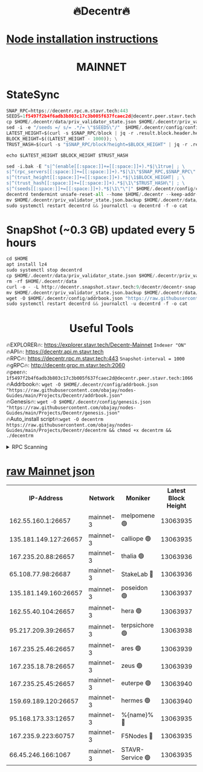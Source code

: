 <h1 align="center"> 🔥Decentr🔥</h1>

[Node installation instructions](https://github.com/obajay/nodes-Guides/tree/main/Projects/Decentr)
=
<h1 align="center"> MAINNET</h1>

# StateSync
```python
SNAP_RPC=https://decentr.rpc.m.stavr.tech:443
SEEDS=1f5497f2b4f6adb3b803c17c3b005f637fcaec2d@decentr.peer.stavr.tech:1066
cp $HOME/.decentr/data/priv_validator_state.json $HOME/.decentr/priv_validator_state.json.backup
sed -i -e "/seeds =/ s/= .*/= \"$SEEDS\"/"  $HOME/.decentr/config/config.toml
LATEST_HEIGHT=$(curl -s $SNAP_RPC/block | jq -r .result.block.header.height); \
BLOCK_HEIGHT=$((LATEST_HEIGHT - 1000)); \
TRUST_HASH=$(curl -s "$SNAP_RPC/block?height=$BLOCK_HEIGHT" | jq -r .result.block_id.hash)

echo $LATEST_HEIGHT $BLOCK_HEIGHT $TRUST_HASH

sed -i.bak -E "s|^(enable[[:space:]]+=[[:space:]]+).*$|\1true| ; \
s|^(rpc_servers[[:space:]]+=[[:space:]]+).*$|\1\"$SNAP_RPC,$SNAP_RPC\"| ; \
s|^(trust_height[[:space:]]+=[[:space:]]+).*$|\1$BLOCK_HEIGHT| ; \
s|^(trust_hash[[:space:]]+=[[:space:]]+).*$|\1\"$TRUST_HASH\"| ; \
s|^(seeds[[:space:]]+=[[:space:]]+).*$|\1\"\"|" $HOME/.decentr/config/config.toml
decentrd tendermint unsafe-reset-all --home $HOME/.decentr --keep-addr-book
mv $HOME/.decentr/priv_validator_state.json.backup $HOME/.decentr/data/priv_validator_state.json
sudo systemctl restart decentrd && journalctl -u decentrd -f -o cat
```
# SnapShot (~0.3 GB) updated every 5 hours
```python
cd $HOME
apt install lz4
sudo systemctl stop decentrd
cp $HOME/.decentr/data/priv_validator_state.json $HOME/.decentr/priv_validator_state.json.backup
rm -rf $HOME/.decentr/data
curl -o - -L http://decentr.snapshot.stavr.tech:9/decentr/decentr-snap.tar.lz4 | lz4 -c -d - | tar -x -C $HOME/.decentr --strip-components 2
mv $HOME/.decentr/priv_validator_state.json.backup $HOME/.decentr/data/priv_validator_state.json
wget -O $HOME/.decentr/config/addrbook.json "https://raw.githubusercontent.com/obajay/nodes-Guides/main/Projects/Decentr/addrbook.json"
sudo systemctl restart decentrd && journalctl -u decentrd -f -o cat
```

 <h1 align="center"> Useful Tools</h1>

🔥EXPLORER🔥:     https://explorer.stavr.tech/Decentr-Mainnet        `Indexer "ON"` \
🔥API🔥:          https://decentr.api.m.stavr.tech \
🔥RPC🔥:          https://decentr.rpc.m.stavr.tech:443              `Snapshot-interval = 1000` \
🔥gRPC🔥:         http://decentr.grpc.m.stavr.tech:2060 \
🔥peer🔥:         `1f5497f2b4f6adb3b803c17c3b005f637fcaec2d@decentr.peer.stavr.tech:1066` \
🔥Addrbook🔥:  `wget -O $HOME/.decentr/config/addrbook.json "https://raw.githubusercontent.com/obajay/nodes-Guides/main/Projects/Decentr/addrbook.json"` \
🔥Genesis🔥:  `wget -O $HOME/.decentr/config/genesis.json "https://raw.githubusercontent.com/obajay/nodes-Guides/main/Projects/Decentr/genesis.json"` \
🔥Auto_install script🔥:`wget -O decentrm https://raw.githubusercontent.com/obajay/nodes-Guides/main/Projects/Decentr/decentrm && chmod +x decentrm && ./decentrm`

<details>
<summary>RPC Scanning</summary>

<h2 align="center"> We scan nodes in real time every 4 hours. And we provide the final result of RPC endpoints.
We cannot influence the operation of these nodes in any way. </h2>


```python
If Voting Power is higher than 0 --> then the Node is a validator of the network and may be subject to attack and be a potential threat to the chain.
```
```python
We marked such validators with a red symbol
```

</details>

[raw Mainnet json](https://rpc-check.decentrm.stavr.tech/decentrm/rpc-decentrm-result.json)
=



<table><tr><th>IP-Address</th><th>Network</th><th>Moniker</th><th>Latest Block Height</th><th>Earliest Block Height</th><th>Catching Up</th><th>Tx Index</th><th>Voting Power</th><th>Scan Time</th></tr><tr><td>162.55.160.1:26657</td><td>mainnet-3</td><td>melpomene 🟢</td><td>13063935</td><td>1688950</td><td>False</td><td>on</td><td>0</td><td>2024-02-26T11:30:52.181346477UTC</td></tr><tr><td>135.181.149.127:26657</td><td>mainnet-3</td><td>calliope 🟢</td><td>13063935</td><td>1688950</td><td>False</td><td>on</td><td>0</td><td>2024-02-26T11:30:54.525703948UTC</td></tr><tr><td>167.235.20.88:26657</td><td>mainnet-3</td><td>thalia 🟢</td><td>13063936</td><td>1688950</td><td>False</td><td>on</td><td>0</td><td>2024-02-26T11:31:00.169920875UTC</td></tr><tr><td>65.108.77.98:26687</td><td>mainnet-3</td><td>StakeLab 🔴</td><td>13063936</td><td>1688950</td><td>False</td><td>on</td><td>5552492</td><td>2024-02-26T11:31:00.501239494UTC</td></tr><tr><td>135.181.149.160:26657</td><td>mainnet-3</td><td>poseidon 🟢</td><td>13063937</td><td>1688950</td><td>False</td><td>on</td><td>0</td><td>2024-02-26T11:31:05.112743061UTC</td></tr><tr><td>162.55.40.104:26657</td><td>mainnet-3</td><td>hera 🟢</td><td>13063937</td><td>1688950</td><td>False</td><td>on</td><td>0</td><td>2024-02-26T11:31:07.468916896UTC</td></tr><tr><td>95.217.209.39:26657</td><td>mainnet-3</td><td>terpsichore 🟢</td><td>13063938</td><td>1688950</td><td>False</td><td>on</td><td>0</td><td>2024-02-26T11:31:11.876379231UTC</td></tr><tr><td>167.235.25.46:26657</td><td>mainnet-3</td><td>ares 🟢</td><td>13063939</td><td>1688950</td><td>False</td><td>on</td><td>0</td><td>2024-02-26T11:31:16.169691817UTC</td></tr><tr><td>167.235.18.78:26657</td><td>mainnet-3</td><td>zeus 🟢</td><td>13063939</td><td>1688950</td><td>False</td><td>on</td><td>0</td><td>2024-02-26T11:31:18.418706748UTC</td></tr><tr><td>167.235.25.45:26657</td><td>mainnet-3</td><td>euterpe 🟢</td><td>13063940</td><td>1688950</td><td>False</td><td>on</td><td>0</td><td>2024-02-26T11:31:20.712660467UTC</td></tr><tr><td>159.69.189.120:26657</td><td>mainnet-3</td><td>hermes 🟢</td><td>13063940</td><td>1688950</td><td>False</td><td>on</td><td>0</td><td>2024-02-26T11:31:22.958711069UTC</td></tr><tr><td>95.168.173.33:12657</td><td>mainnet-3</td><td>%{name}% 🔴</td><td>13063935</td><td>8964001</td><td>False</td><td>on</td><td>4264562</td><td>2024-02-26T11:30:55.639204797UTC</td></tr><tr><td>167.235.9.223:60757</td><td>mainnet-3</td><td>F5Nodes 🔴</td><td>13063935</td><td>12380001</td><td>False</td><td>off</td><td>562</td><td>2024-02-26T11:30:55.869437761UTC</td></tr><tr><td>66.45.246.166:1067</td><td>mainnet-3</td><td>STAVR-Service 🟢</td><td>13063935</td><td>13061001</td><td>False</td><td>on</td><td>0</td><td>2024-02-26T11:30:55.063838836UTC</td></tr></table>
